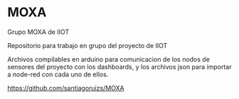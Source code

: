 # MOXA
Grupo MOXA de IIOT 

Repositorio para trabajo en grupo del proyecto de IIOT

Archivos compilables en arduino para comunicacion de los nodos de sensores del proyecto con los dashboards, y los archivos json para importar a node-red con cada uno de ellos.
 

https://github.com/santiagoruizs/MOXA
